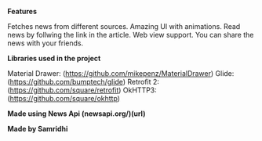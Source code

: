 **Features**

Fetches news from different sources.
Amazing UI with animations.
Read news by follwing the link in the article.
Web view support.
You can share the news with your friends.

**Libraries used in the project**

Material Drawer: (https://github.com/mikepenz/MaterialDrawer)
Glide: (https://github.com/bumptech/glide)
Retrofit 2: (https://github.com/square/retrofit)
OkHTTP3: (https://github.com/square/okhttp)

**Made using News Api (newsapi.org/)(url)**

**Made by Samridhi**


